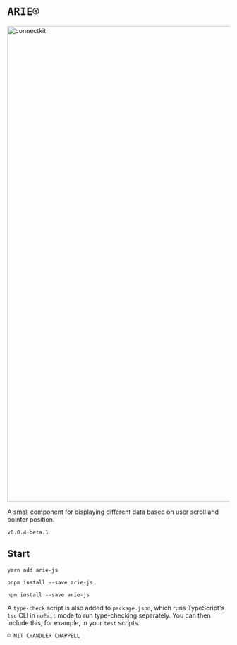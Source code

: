 # `ARIE®`

<a href="https://arie.chvndler.ch">
  <img width="1080" alt="connectkit" src="https://s3.amazonaws.com/truth.cloud/assets/ARIE%C2%A9.png">
</a>

A small component for displaying different data based on user scroll and pointer position.

`v0.0.4-beta.1`

## Start

```yarn
yarn add arie-js
```

```pnpm
pnpm install --save arie-js
```

```npm
npm install --save arie-js
```

A `type-check` script is also added to `package.json`, which runs TypeScript's `tsc` CLI in `noEmit` mode to run type-checking separately. You can then include this, for example, in your `test` scripts.

`© MIT CHANDLER CHAPPELL`
